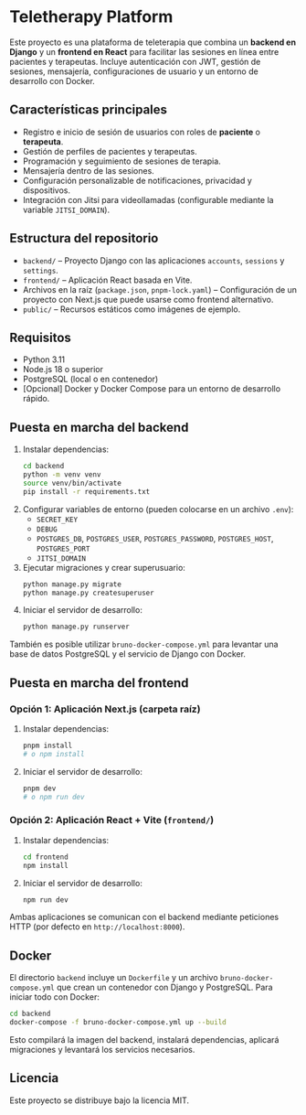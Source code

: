 # Teletherapy Platform

Este proyecto es una plataforma de teleterapia que combina un **backend en Django** y un **frontend en React** para facilitar las sesiones en línea entre pacientes y terapeutas. Incluye autenticación con JWT, gestión de sesiones, mensajería, configuraciones de usuario y un entorno de desarrollo con Docker.

## Características principales

- Registro e inicio de sesión de usuarios con roles de **paciente** o **terapeuta**.
- Gestión de perfiles de pacientes y terapeutas.
- Programación y seguimiento de sesiones de terapia.
- Mensajería dentro de las sesiones.
- Configuración personalizable de notificaciones, privacidad y dispositivos.
- Integración con Jitsi para videollamadas (configurable mediante la variable `JITSI_DOMAIN`).

## Estructura del repositorio

- `backend/` – Proyecto Django con las aplicaciones `accounts`, `sessions` y `settings`.
- `frontend/` – Aplicación React basada en Vite.
- Archivos en la raíz (`package.json`, `pnpm-lock.yaml`) – Configuración de un proyecto con Next.js que puede usarse como frontend alternativo.
- `public/` – Recursos estáticos como imágenes de ejemplo.

## Requisitos

- Python 3.11
- Node.js 18 o superior
- PostgreSQL (local o en contenedor)
- [Opcional] Docker y Docker Compose para un entorno de desarrollo rápido.

## Puesta en marcha del backend

1. Instalar dependencias:
   ```bash
   cd backend
   python -m venv venv
   source venv/bin/activate
   pip install -r requirements.txt
   ```
2. Configurar variables de entorno (pueden colocarse en un archivo `.env`):
   - `SECRET_KEY`
   - `DEBUG`
   - `POSTGRES_DB`, `POSTGRES_USER`, `POSTGRES_PASSWORD`, `POSTGRES_HOST`, `POSTGRES_PORT`
   - `JITSI_DOMAIN`
3. Ejecutar migraciones y crear superusuario:
   ```bash
   python manage.py migrate
   python manage.py createsuperuser
   ```
4. Iniciar el servidor de desarrollo:
   ```bash
   python manage.py runserver
   ```

También es posible utilizar `bruno-docker-compose.yml` para levantar una base de datos PostgreSQL y el servicio de Django con Docker.

## Puesta en marcha del frontend

### Opción 1: Aplicación Next.js (carpeta raíz)

1. Instalar dependencias:
   ```bash
   pnpm install
   # o npm install
   ```
2. Iniciar el servidor de desarrollo:
   ```bash
   pnpm dev
   # o npm run dev
   ```

### Opción 2: Aplicación React + Vite (`frontend/`)

1. Instalar dependencias:
   ```bash
   cd frontend
   npm install
   ```
2. Iniciar el servidor de desarrollo:
   ```bash
   npm run dev
   ```

Ambas aplicaciones se comunican con el backend mediante peticiones HTTP (por defecto en `http://localhost:8000`).

## Docker

El directorio `backend` incluye un `Dockerfile` y un archivo `bruno-docker-compose.yml` que crean un contenedor con Django y PostgreSQL. Para iniciar todo con Docker:

```bash
cd backend
docker-compose -f bruno-docker-compose.yml up --build
```

Esto compilará la imagen del backend, instalará dependencias, aplicará migraciones y levantará los servicios necesarios.

## Licencia

Este proyecto se distribuye bajo la licencia MIT.

